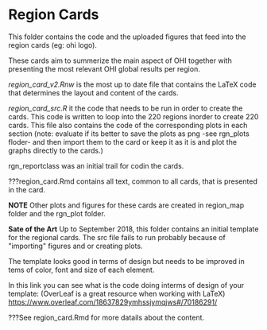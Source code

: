 # Region Cards

This folder contains the code and the uploaded figures that feed into the region cards (eg: ohi logo).

These cards aim to summerize the main aspect of OHI together with presenting the most relevant OHI global results per region. 

*region_card_v2.Rnw* is the most up to date file that contains the LaTeX code that determines the layout and content of the cards. 

*region_card_src.R* it the code that needs to be run in order to create the cards. This code is written to loop into the 220 regions inorder to create 220 cards. This file also contains the code of the corresponding plots in each section (note: evaluate if its better to save the plots as png -see rgn_plots floder- and then import them to the card or keep it as it is and plot the graphs directly to the cards.)

rgn_reportclass was an initial trail for codin the cards.

???region_card.Rmd contains all text, common to all cards, that is presented in the card.

**NOTE** Other plots and figures for these cards are created in region_map folder and the rgn_plot folder.

**Sate of the Art**
Up to September 2018, this folder contains an initial template for the regional cards.
The src file fails to run probably because of "importing" figures and or creating plots.

The template looks good in terms of design but needs to be improved in tems of color, font and size of each element. 

In this link you can see what is the code doing interms of design of your template: (OverLeaf is a great resource when working with LaTeX)
https://www.overleaf.com/18637829ymhssjymqjws#/70186291/

???See region_card.Rmd for more datails about the content.

